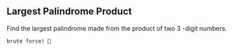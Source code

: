## Largest Palindrome Product
Find the largest palindrome made from the product of two 3 -digit numbers.
````
brute force! 🥲